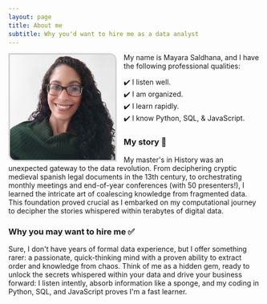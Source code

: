 ```yaml
---
layout: page
title: About me
subtitle: Why you'd want to hire me as a data analyst
---
```

<img 
  align="left" 
  style="width:15em; height:15em; border: .25em solid lightgrey; border-top-right-radius: 1em; border-bottom-left-radius: 1em; margin-right: 1em; "
  src="/assets/img/may_photo.png" 
  alt="My data analyst photo!">

My name is Mayara Saldhana, and I have the following professional qualities:

✔️  I listen well.<br>
✔️  I am organized.<br>
✔️  I learn rapidly.<br>
✔️  I know Python, SQL, & JavaScript.<br>

### My story 🐝

My master's in History was an unexpected gateway to the data revolution. From deciphering cryptic medieval spanish legal documents in the 13th century, to orchestrating monthly meetings and end-of-year conferences (with 50 presenters!), I learned the intricate art of coalescing knowledge from fragmented data. This foundation proved crucial as I embarked on my computational journey to decipher the stories whispered within terabytes of digital data.

### Why you may want to hire me ✅

Sure, I don't have years of formal data experience, but I offer something rarer: a passionate, quick-thinking mind with a proven ability to extract order and knowledge from chaos. Think of me as a hidden gem, ready to unlock the secrets whispered within your data and drive your business forward: I listen intently, absorb information like a sponge, and my coding in Python, SQL, and JavaScript proves I'm a fast learner. 


